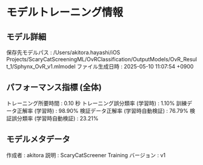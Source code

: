 # モデルトレーニング情報

## モデル詳細
保存先モデルパス   : /Users/akitora.hayashi/iOS Projects/ScaryCatScreeningML/OvRClassification/OutputModels/OvR_Result_1/Sphynx_OvR_v1.mlmodel
ファイル生成日時   : 2025-05-10 11:07:54 +0900

## パフォーマンス指標 (全体)
トレーニング所要時間              : 0.10 秒
トレーニング誤分類率 (学習時)     : 1.10%
訓練データ正解率 (学習時)         : 98.90%
検証データ正解率 (学習時自動検証) : 76.79%
検証誤分類率 (学習時自動検証)     : 23.21%

## モデルメタデータ
作成者            : akitora
説明              : ScaryCatScreener Training
バージョン        : v1